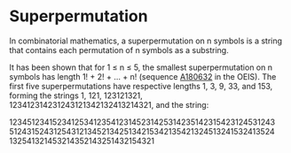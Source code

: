 # Superpermutation

In combinatorial mathematics, a superpermutation on n symbols is a string that contains each permutation of n symbols as a substring.

It has been shown that for 1 ≤ n ≤ 5, the smallest superpermutation on n symbols has length 1! + 2! + … + n! (sequence [A180632](https://oeis.org/A180632) in the OEIS). The first five superpermutations have respective lengths 1, 3, 9, 33, and 153, forming the strings 1, 121, 123121321, 123412314231243121342132413214321, and the string:

123451234152341253412354123145231425314235142315423124531243
512431524312543121345213425134215342135421324513241532413524
132541321453214352143251432154321

